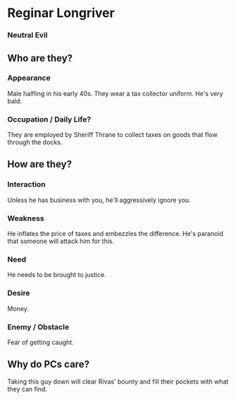 # Reginar Longriver
### Neutral Evil

## Who are they?

### Appearance

Male halfling in his early 40s.
They wear a tax collector uniform.
He's very bald.

### Occupation / Daily Life?

They are employed by Sheriff Thrane to collect taxes on goods that flow through the docks.

## How are they?

### Interaction

Unless he has business with you, he'll aggressively ignore you.

### Weakness

He inflates the price of taxes and embezzles the difference.
He's paranoid that someone will attack him for this.

### Need

He needs to be brought to justice.

### Desire

Money.

### Enemy / Obstacle

Fear of getting caught.

## Why do PCs care?

Taking this guy down will clear Rivas' bounty and fill their pockets with what they can find.
